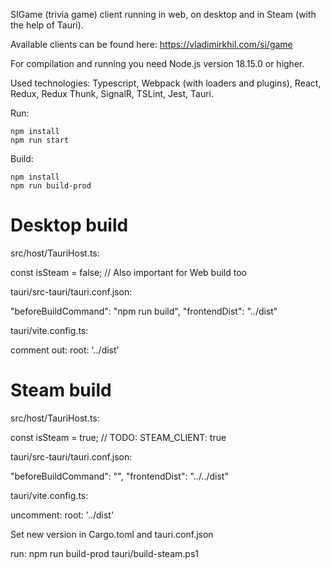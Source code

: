 SIGame (trivia game) client running in web, on desktop and in Steam (with the help of Tauri).

Available clients can be found here: https://vladimirkhil.com/si/game

For compilation and running you need Node.js version 18.15.0 or higher.

Used technologies: Typescript, Webpack (with loaders and plugins), React, Redux, Redux Thunk, SignalR, TSLint, Jest, Tauri.

Run:

```
npm install
npm run start
```

Build:

```
npm install
npm run build-prod
```

# Desktop build

src/host/TauriHost.ts:

const isSteam = false; // Also important for Web build too

tauri/src-tauri/tauri.conf.json:

"beforeBuildCommand": "npm run build",
"frontendDist": "../dist"

tauri/vite.config.ts:

comment out: root: '../dist'

# Steam build

src/host/TauriHost.ts:

const isSteam = true; // TODO: STEAM_CLIENT: true

tauri/src-tauri/tauri.conf.json:

"beforeBuildCommand": "",
"frontendDist": "../../dist"

tauri/vite.config.ts:

uncomment: root: '../dist'

Set new version in Cargo.toml and tauri.conf.json

run:
npm run build-prod
tauri/build-steam.ps1